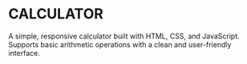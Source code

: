 # CALCULATOR
A simple, responsive calculator built with HTML, CSS, and JavaScript. Supports basic arithmetic operations with a clean and user-friendly interface.
